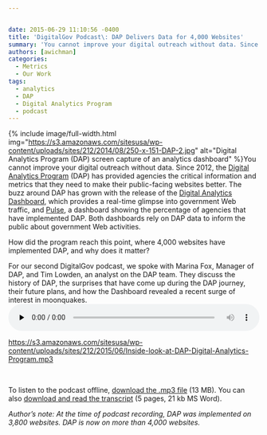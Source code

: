 ```yaml
---


date: 2015-06-29 11:10:56 -0400
title: 'DigitalGov Podcast\: DAP Delivers Data for 4,000 Websites'
summary: 'You cannot improve your digital outreach without data. Since 2012, the Digital Analytics Program (DAP) has provided agencies the critical information and metrics that they need to make their public-facing websites better. The buzz around DAP has grown with the release of the'
authors: [awichman]
categories:
  - Metrics
  - Our Work
tags:
  - analytics
  - DAP
  - Digital Analytics Program
  - podcast
---
```



{% include image/full-width.html img="https://s3.amazonaws.com/sitesusa/wp-content/uploads/sites/212/2014/08/250-x-151-DAP-2.jpg" alt="Digital Analytics Program (DAP) screen capture of an analytics dashboard" %}You cannot improve your digital outreach without data. Since 2012, the [Digital Analytics Program](https://www.WHATEVER/services/dap/) (DAP) has provided agencies the critical information and metrics that they need to make their public-facing websites better. The buzz around DAP has grown with the release of the [Digital Analytics Dashboard](https://www.WHATEVER/2015/03/19/turning-government-data-into-better-public-service/), which provides a real-time glimpse into government Web traffic, and [Pulse](https://www.WHATEVER/2015/06/03/taking-the-pulse-of-the-federal-governments-web-presence/), a dashboard showing the percentage of agencies that have implemented DAP. Both dashboards rely on DAP data to inform the public about government Web activities.

How did the program reach this point, where 4,000 websites have implemented DAP, and why does it matter?

For our second DigitalGov podcast, we spoke with Marina Fox, Manager of DAP, and Tim Lowden, an analyst on the DAP team. They discuss the history of DAP, the surprises that have come up during the DAP journey, their future plans, and how the Dashboard revealed a recent surge of interest in moonquakes.<audio class="wp-audio-shortcode" id="audio-280092-2" preload="none" style="width: 100%;" controls="controls"><source type="audio/mpeg" src="https://s3.amazonaws.com/sitesusa/wp-content/uploads/sites/212/2015/06/Inside-look-at-DAP-Digital-Analytics-Program.mp3?_=2" />

<https://s3.amazonaws.com/sitesusa/wp-content/uploads/sites/212/2015/06/Inside-look-at-DAP-Digital-Analytics-Program.mp3></audio> 

&nbsp;

To listen to the podcast offline, [download the .mp3 file](https://s3.amazonaws.com/sitesusa/wp-content/uploads/sites/212/2015/06/Inside-look-at-DAP-Digital-Analytics-Program.mp3 "Listen to An Inside look at the Digital Analytics Program") (13 MB). You can also [download and read the transcript](https://s3.amazonaws.com/sitesusa/wp-content/uploads/sites/212/2015/06/Podcast-Transcript-Inside-look-at-the-Digital-Analytics-Program-DAP.docx) (5 pages, 21 kb MS Word).

_Author&#8217;s note: At the time of podcast recording, DAP was implemented on 3,800 websites. DAP is now on more than 4,000 websites._